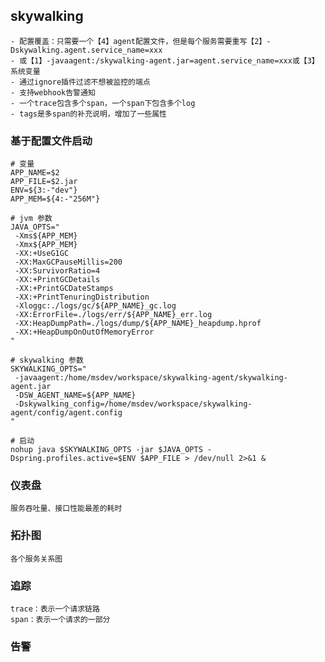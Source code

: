 ## skywalking
    - 配置覆盖：只需要一个【4】agent配置文件，但是每个服务需要重写【2】-Dskywalking.agent.service_name=xxx
    - 或【1】-javaagent:/skywalking-agent.jar=agent.service_name=xxx或【3】系统变量
    - 通过ignore插件过滤不想被监控的端点
    - 支持webhook告警通知
    - 一个trace包含多个span，一个span下包含多个log
    - tags是多span的补充说明，增加了一些属性

### 基于配置文件启动
```shell
# 变量
APP_NAME=$2
APP_FILE=$2.jar
ENV=${3:-"dev"}
APP_MEM=${4:-"256M"}

# jvm 参数
JAVA_OPTS="
 -Xms${APP_MEM}
 -Xmx${APP_MEM}
 -XX:+UseG1GC
 -XX:MaxGCPauseMillis=200
 -XX:SurvivorRatio=4
 -XX:+PrintGCDetails
 -XX:+PrintGCDateStamps
 -XX:+PrintTenuringDistribution
 -Xloggc:./logs/gc/${APP_NAME}_gc.log
 -XX:ErrorFile=./logs/err/${APP_NAME}_err.log
 -XX:HeapDumpPath=./logs/dump/${APP_NAME}_heapdump.hprof
 -XX:+HeapDumpOnOutOfMemoryError
"

# skywalking 参数
SKYWALKING_OPTS="
 -javaagent:/home/msdev/workspace/skywalking-agent/skywalking-agent.jar
 -DSW_AGENT_NAME=${APP_NAME}
 -Dskywalking_config=/home/msdev/workspace/skywalking-agent/config/agent.config
"

# 启动
nohup java $SKYWALKING_OPTS -jar $JAVA_OPTS -Dspring.profiles.active=$ENV $APP_FILE > /dev/null 2>&1 &
```

 ### 仪表盘
    服务吞吐量、接口性能最差的耗时

 ### 拓扑图
    各个服务关系图

 ### 追踪
    trace：表示一个请求链路
    span：表示一个请求的一部分

 ### 告警
